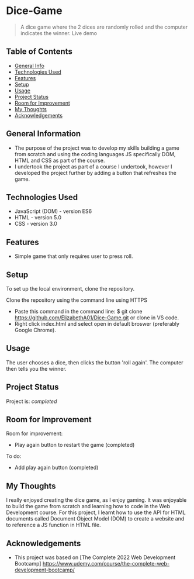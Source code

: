 # Dice-Game

> A dice game where the 2 dices are randomly rolled and the computer indicates the winner. 
> Live demo 

## Table of Contents
* [General Info](#general-information)
* [Technologies Used](#technologies-used)
* [Features](#features)
* [Setup](#setup)
* [Usage](#usage)
* [Project Status](#project-status)
* [Room for Improvement](#room-for-improvement)
* [My Thoughts](#my-thoughts)
* [Acknowledgements](#acknowledgements)


## General Information
- The purpose of the project was to develop my skills building a game from scratch and using the coding languages JS specifically DOM, HTML and CSS as part of the course. 
- I undertook the project as part of a course I undertook, however I developed the project further by adding a button that refreshes the game. 


## Technologies Used
- JavaScript (DOM) - version ES6 
- HTML - version 5.0
- CSS - version 3.0


## Features
- Simple game that only requires user to press roll.


## Setup
To set up the local environment, clone the repository. 

Clone the repository using the command line using HTTPS
- Paste this command in the command line: $ git clone https://github.com/ElizabethA01/Dice-Game.git or clone in VS code. 
- Right click index.html and select open in default broswer (preferably Google Chrome).


## Usage
The user chooses a dice, then clicks the button 'roll again'. The computer then tells you the winner.


## Project Status
Project is: _completed_


## Room for Improvement
Room for improvement:
- Play again button to restart the game (completed)


To do:
- Add play again button (completed)


## My Thoughts
I really enjoyed creating the dice game, as I enjoy gaming. It was enjoyable to build the game from scratch and learning how to code in the Web Development course. For this project, I learnt how to use the API for HTML documents called Document Object Model (DOM) to create a website and to reference a JS function in HTML file. 


## Acknowledgements
- This project was based on [The Complete 2022 Web Development Bootcamp] https://www.udemy.com/course/the-complete-web-development-bootcamp/
